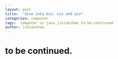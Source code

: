 ```yaml
---
layout: post
title:  "dive into bio, nio and aio"
categories: computer
tags:  computer os java jixianzhao to-be-continued
author: JiXianzhao
---
```



to be continued.
================



<!--more-->
